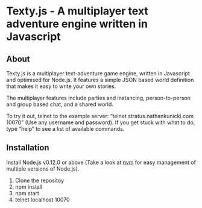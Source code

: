 # Texty.js - A multiplayer text adventure engine written in Javascript

## About

Texty.js is a multiplayer text-adventure game engine, written in Javascript and optimised for Node.js. It features a simple JSON based world definition that makes it easy to write your own stories.

The multiplayer features include parties and instancing, person-to-person and group based chat, and a shared world.

To try it out, telnet to the example server: “telnet stratus.nathankunicki.com 10070” (Use any username and password). If you get stuck with what to do, type “help” to see a list of available commands.

## Installation

Install Node.js v0.12.0 or above (Take a look at [nvm](https://github.com/creationix/nvm) for easy management of multiple versions of Node.js).

1. Clone the repositoy
2. npm install
3. npm start
4. telnet localhost 10070

